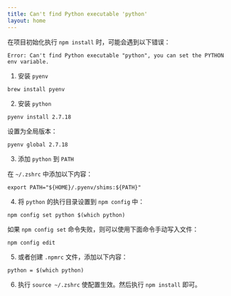 ```yaml
---
title: Can't find Python executable 'python'
layout: home
---
```


在项目初始化执行 `npm install` 时，可能会遇到以下错误：

```shell
Error: Can't find Python executable "python", you can set the PYTHON env variable.
```

1. 安装 `pyenv`

```shell
brew install pyenv
```

2. 安装 `python`

```shell
pyenv install 2.7.18
```

设置为全局版本：

```shell
pyenv global 2.7.18
```

3. 添加 `python` 到 `PATH`

在 `~/.zshrc` 中添加以下内容：

```shell
export PATH="${HOME}/.pyenv/shims:${PATH}"
```

4. 将 `python` 的执行目录设置到 `npm config` 中：

```shell
npm config set python $(which python)
```

如果 `npm config set` 命令失败，则可以使用下面命令手动写入文件：

```shell
npm config edit
```

5. 或者创建 `.npmrc` 文件，添加以下内容：

```shell
python = $(which python)
```

6. 执行 `source ~/.zshrc` 使配置生效。然后执行 `npm install` 即可。
